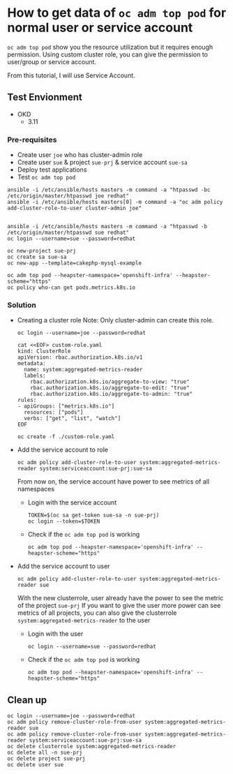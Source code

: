 # How to get data of `oc adm top pod` for normal user or service account


`oc adm top pod` show you the resource utilization but it requires enough permission.
Using custom cluster role, you can give the permission to user/group or service account.

From this tutorial, I will use Service Account.

## Test Envionment

- OKD 
  - 3.11

### Pre-requisites
  - Create user `joe` who has cluster-admin role
  - Create user `sue` & project `sue-prj` & service account `sue-sa`
  - Deploy test applications
  - Test `oc adm top pod`
```
ansible -i /etc/ansible/hosts masters -m command -a "htpasswd -bc /etc/origin/master/htpasswd joe redhat"
ansible -i /etc/ansible/hosts masters[0] -m command -a "oc adm policy add-cluster-role-to-user cluster-admin joe" 


ansible -i /etc/ansible/hosts masters -m command -a "htpasswd -b /etc/origin/master/htpasswd sue redhat"
oc login --username=sue --password=redhat

oc new-project sue-prj
oc create sa sue-sa
oc new-app --template=cakephp-mysql-example

oc adm top pod --heapster-namespace='openshift-infra' --heapster-scheme="https" 
oc policy who-can get pods.metrics.k8s.io
```


### Solution

- Creating a cluster role
  Note: Only cluster-admin can create this role.
  ```
  oc login --username=joe --password=redhat

  cat <<EOF> custom-role.yaml
  kind: ClusterRole
  apiVersion: rbac.authorization.k8s.io/v1
  metadata:
    name: system:aggregated-metrics-reader
    labels:
      rbac.authorization.k8s.io/aggregate-to-view: "true"
      rbac.authorization.k8s.io/aggregate-to-edit: "true"
      rbac.authorization.k8s.io/aggregate-to-admin: "true"
  rules:
  - apiGroups: ["metrics.k8s.io"]
    resources: ["pods"]
    verbs: ["get", "list", "watch"]
  EOF

  oc create -f ./custom-role.yaml

  ```

- Add the service account to role
  ```
  oc adm policy add-cluster-role-to-user system:aggregated-metrics-reader system:serviceaccount:sue-prj:sue-sa
  ```
  From now on, the service account have power to see metrics of all namespaces


  - Login with the service account
    ```
    TOKEN=$(oc sa get-token sue-sa -n sue-prj) 
    oc login --token=$TOKEN 
    ```

  - Check if the `oc adm top pod` is working
    ```
    oc adm top pod --heapster-namespace='openshift-infra' --heapster-scheme="https" 
    ```

- Add the service account to user
  ```
  oc adm policy add-cluster-role-to-user system:aggregated-metrics-reader sue
  ```
  With the new clusterrole, user already have the power to see the metric of the project `sue-prj`
  If you want to give the user more power can see metrics of all projects, you can also give the clusterrole `system:aggregated-metrics-reader` to the user
  
  - Login with the user
    ```
    oc login --username=sue --password=redhat
    ```

  - Check if the `oc adm top pod` is working
    ```
    oc adm top pod --heapster-namespace='openshift-infra' --heapster-scheme="https" 
    ```
    
    
## Clean up

```
oc login --username=joe --password=redhat
oc adm policy remove-cluster-role-from-user system:aggregated-metrics-reader sue
oc adm policy remove-cluster-role-from-user system:aggregated-metrics-reader system:serviceaccount:sue-prj:sue-sa
oc delete clusterrole system:aggregated-metrics-reader
oc delete all -n sue-prj
oc delete project sue-prj
oc delete user sue
```
  

